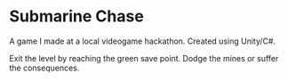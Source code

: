 # Submarine Chase
A game I made at a local videogame hackathon. Created using Unity/C#.

Exit the level by reaching the green save point. Dodge the mines or suffer the consequences.


